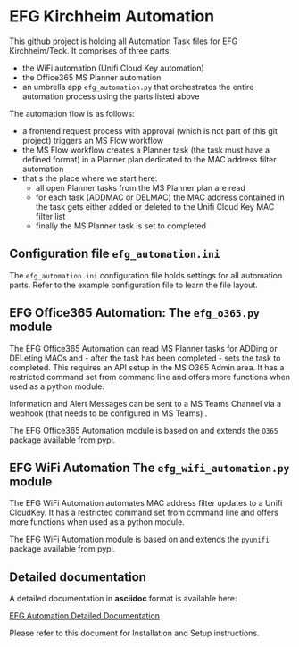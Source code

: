 # EFG Kirchheim Automation

This github project is holding all Automation Task files for EFG Kirchheim/Teck. It comprises of three parts:

* the WiFi automation (Unifi Cloud Key automation)
* the Office365 MS Planner automation
* an umbrella app `efg_automation.py` that orchestrates the entire automation process using the parts listed above

The automation flow is as follows:

* a frontend request process with approval (which is not part of this git project) triggers an MS Flow workflow
* the MS Flow workflow creates a Planner task (the task must have a defined format) in a Planner plan
  dedicated to the MAC address filter automation
* that s the place where we start here:
   * all open Planner tasks from the MS Planner plan are read
   * for each task (ADDMAC or DELMAC) the MAC address contained in the task gets either added or deleted to the Unifi
     Cloud Key MAC filter list
   * finally the MS Planner task is set to completed

## Configuration file `efg_automation.ini`

The `efg_automation.ini` configuration file holds settings for all automation parts. Refer to the example configuration
file to learn the file layout. 

## EFG Office365 Automation: The `efg_o365.py` module

The EFG Office365 Automation can read MS Planner tasks for ADDing or DELeting MACs and - after the task has been
completed - sets the task to completed. This requires an API setup in the MS O365 Admin area. It has a restricted
command set from command line and offers more functions when used as a python module.

Information and Alert Messages can be sent to a MS Teams Channel via a webhook (that needs to be configured in MS Teams)
.

The EFG Office365 Automation module is based on and extends the `O365` package available from pypi.


## EFG WiFi Automation The `efg_wifi_automation.py` module

The EFG WiFi Automation automates MAC address filter updates to a Unifi CloudKey. It has a restricted command set from
command line and offers more functions when used as a python module.

The EFG WiFi Automation module is based on and extends the `pyunifi` package available from pypi.


## Detailed documentation

A detailed documentation in **asciidoc** format is available here: 

   [EFG Automation Detailed Documentation](docs/efg_automation.adoc)
   
Please refer to this document for Installation and Setup instructions.